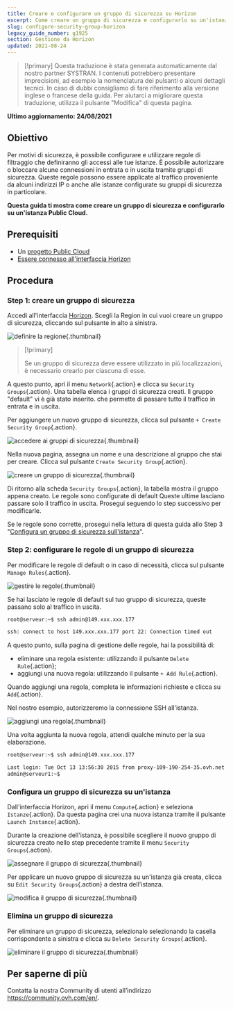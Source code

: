 ```yaml
---
title: Creare e configurare un gruppo di sicurezza su Horizon
excerpt: Come creare un gruppo di sicurezza e configurarlo su un'istanza Public Cloud
slug: configure-security-group-horizon
legacy_guide_number: g1925
section: Gestione da Horizon
updated: 2021-08-24
---
```


> [!primary]
> Questa traduzione è stata generata automaticamente dal nostro partner SYSTRAN. I contenuti potrebbero presentare imprecisioni, ad esempio la nomenclatura dei pulsanti o alcuni dettagli tecnici. In caso di dubbi consigliamo di fare riferimento alla versione inglese o francese della guida. Per aiutarci a migliorare questa traduzione, utilizza il pulsante "Modifica" di questa pagina.
>

**Ultimo aggiornamento: 24/08/2021**

## Obiettivo

Per motivi di sicurezza, è possibile configurare e utilizzare regole di filtraggio che definiranno gli accessi alle tue istanze. È possibile autorizzare o bloccare alcune connessioni in entrata o in uscita tramite gruppi di sicurezza. Queste regole possono essere applicate al traffico proveniente da alcuni indirizzi IP o anche alle istanze configurate su gruppi di sicurezza in particolare.

**Questa guida ti mostra come creare un gruppo di sicurezza e configurarlo su un'istanza Public Cloud.**

## Prerequisiti

- Un [progetto Public Cloud](https://www.ovhcloud.com/it/public-cloud/)
- [Essere connesso all'interfaccia Horizon](https://docs.ovh.com/it/public-cloud/creation-and-deletion-of-openstack-user/)

## Procedura

### Step 1: creare un gruppo di sicurezza

Accedi all'interfaccia [Horizon](https://docs.ovh.com/it/public-cloud/creation-and-deletion-of-openstack-user/). Scegli la Region in cui vuoi creare un gruppo di sicurezza, cliccando sul pulsante in alto a sinistra.

![definire la regione](images/security-group0.png){.thumbnail}

> [!primary]
>
> Se un gruppo di sicurezza deve essere utilizzato in più localizzazioni, è necessario crearlo per ciascuna di esse.
>

A questo punto, apri il menu `Network`{.action} e clicca su `Security Groups`{.action}. Una tabella elenca i gruppi di sicurezza creati. Il gruppo "default" vi è già stato inserito. che permette di passare tutto il traffico in entrata e in uscita.

Per aggiungere un nuovo gruppo di sicurezza, clicca sul pulsante `+ Create Security Group`{.action}.

![accedere ai gruppi di sicurezza](images/security-group1.png){.thumbnail}

Nella nuova pagina, assegna un nome e una descrizione al gruppo che stai per creare. Clicca sul pulsante `Create Security Group`{.action}.

![creare un gruppo di sicurezza](images/security-group2.png){.thumbnail}

Di ritorno alla scheda `Security Groups`{.action}, la tabella mostra il gruppo appena creato. Le regole sono configurate di default Queste ultime lasciano passare solo il traffico in uscita. Prosegui seguendo lo step successivo per modificarle.

Se le regole sono corrette, prosegui nella lettura di questa guida allo Step 3 "[Configura un gruppo di sicurezza sull'istanza](#instance-security-group)".

### Step 2: configurare le regole di un gruppo di sicurezza

Per modificare le regole di default o in caso di necessità, clicca sul pulsante `Manage Rules`{.action}.

![gestire le regole](images/security-group3.png){.thumbnail}

Se hai lasciato le regole di default sul tuo gruppo di sicurezza, queste passano solo al traffico in uscita.

```bash
root@serveur:~$ ssh admin@149.xxx.xxx.177

ssh: connect to host 149.xxx.xxx.177 port 22: Connection timed out
```

A questo punto, sulla pagina di gestione delle regole, hai la possibilità di:

- eliminare una regola esistente: utilizzando il pulsante `Delete Rule`{.action};
- aggiungi una nuova regola: utilizzando il pulsante `+ Add Rule`{.action}.

Quando aggiungi una regola, completa le informazioni richieste e clicca su `Add`{.action}.

Nel nostro esempio, autorizzeremo la connessione SSH all'istanza.

![aggiungi una regola](images/security-group4.png){.thumbnail}

Una volta aggiunta la nuova regola, attendi qualche minuto per la sua elaborazione.

```bash
root@serveur:~$ ssh admin@149.xxx.xxx.177

Last login: Tue Oct 13 13:56:30 2015 from proxy-109-190-254-35.ovh.net
admin@serveur1:~$
```

### Configura un gruppo di sicurezza su un'istanza <a name="instance-security-group"></a>

Dall'interfaccia Horizon, apri il menu `Compute`{.action} e seleziona `Istanze`{.action}. Da questa pagina crei una nuova istanza tramite il pulsante `Launch Instance`{.action}.

Durante la creazione dell'istanza, è possibile scegliere il nuovo gruppo di sicurezza creato nello step precedente tramite il menu `Security Groups`{.action}.

![assegnare il gruppo di sicurezza](images/security-group5.png){.thumbnail}

Per applicare un nuovo gruppo di sicurezza su un'istanza già creata, clicca su `Edit Security Groups`{.action} a destra dell'istanza.

![modifica il gruppo di sicurezza](images/security-group6.png){.thumbnail}

### Elimina un gruppo di sicurezza

Per eliminare un gruppo di sicurezza, selezionalo selezionando la casella corrispondente a sinistra e clicca su `Delete Security Groups`{.action}.

![eliminare il gruppo di sicurezza](images/security-group7.png){.thumbnail}

## Per saperne di più

Contatta la nostra Community di utenti all’indirizzo <https://community.ovh.com/en/>.

